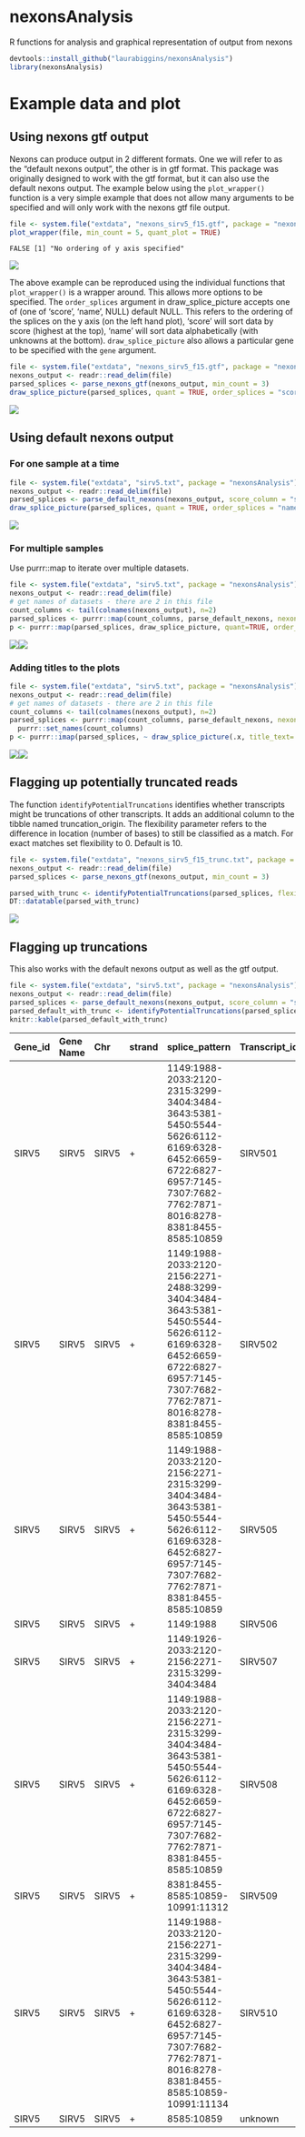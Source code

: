 # nexonsAnalysis

R functions for analysis and graphical representation of output from
nexons

``` r
devtools::install_github("laurabiggins/nexonsAnalysis")
library(nexonsAnalysis)
```

# Example data and plot

## Using nexons gtf output

Nexons can produce output in 2 different formats. One we will refer to
as the “default nexons output”, the other is in gtf format. This package
was originally designed to work with the gtf format, but it can also use
the default nexons output. The example below using the `plot_wrapper()`
function is a very simple example that does not allow many arguments to
be specified and will only work with the nexons gtf file output.

``` r
file <- system.file("extdata", "nexons_sirv5_f15.gtf", package = "nexonsAnalysis")
plot_wrapper(file, min_count = 5, quant_plot = TRUE)
```

    FALSE [1] "No ordering of y axis specified"

![](man/figures/README-unnamed-chunk-2-1.png)

The above example can be reproduced using the individual functions that
`plot_wrapper()` is a wrapper around. This allows more options to be
specified. The `order_splices` argument in draw_splice_picture accepts
one of (one of ‘score’, ‘name’, NULL) default NULL. This refers to the
ordering of the splices on the y axis (on the left hand plot), ‘score’
will sort data by score (highest at the top), ‘name’ will sort data
alphabetically (with unknowns at the bottom). `draw_splice_picture` also
allows a particular gene to be specified with the `gene` argument.

``` r
file <- system.file("extdata", "nexons_sirv5_f15.gtf", package = "nexonsAnalysis")
nexons_output <- readr::read_delim(file)
parsed_splices <- parse_nexons_gtf(nexons_output, min_count = 3)
draw_splice_picture(parsed_splices, quant = TRUE, order_splices = "score", gene="SIRV5")
```

![](man/figures/README-unnamed-chunk-3-1.png)

## Using default nexons output

### For one sample at a time

``` r
file <- system.file("extdata", "sirv5.txt", package = "nexonsAnalysis")
nexons_output <- readr::read_delim(file)
parsed_splices <- parse_default_nexons(nexons_output, score_column = "seqs_sirv5_minimap.sam")
draw_splice_picture(parsed_splices, quant = TRUE, order_splices = "name")
```

![](man/figures/README-unnamed-chunk-4-1.png)

### For multiple samples

Use purrr::map to iterate over multiple datasets.

``` r
file <- system.file("extdata", "sirv5.txt", package = "nexonsAnalysis")
nexons_output <- readr::read_delim(file)
# get names of datasets - there are 2 in this file
count_columns <- tail(colnames(nexons_output), n=2)
parsed_splices <- purrr::map(count_columns, parse_default_nexons, nexons_output=nexons_output)
p <- purrr::map(parsed_splices, draw_splice_picture, quant=TRUE, order_splices = "score")
```

![](man/figures/README-unnamed-chunk-5-1.png)![](man/figures/README-unnamed-chunk-5-2.png)

### Adding titles to the plots

``` r
file <- system.file("extdata", "sirv5.txt", package = "nexonsAnalysis")
nexons_output <- readr::read_delim(file)
# get names of datasets - there are 2 in this file
count_columns <- tail(colnames(nexons_output), n=2)
parsed_splices <- purrr::map(count_columns, parse_default_nexons, nexons_output=nexons_output) |>
  purrr::set_names(count_columns)
p <- purrr::imap(parsed_splices, ~ draw_splice_picture(.x, title_text=.y, quant=TRUE, order_splices = "score"))
```

![](man/figures/README-unnamed-chunk-6-1.png)![](man/figures/README-unnamed-chunk-6-2.png)

## Flagging up potentially truncated reads

The function `identifyPotentialTruncations` identifies whether
transcripts might be truncations of other transcripts. It adds an
additional column to the tibble named truncation_origin. The flexibility
parameter refers to the difference in location (number of bases) to
still be classified as a match. For exact matches set flexibility to 0.
Default is 10.

``` r
file <- system.file("extdata", "nexons_sirv5_f15_trunc.txt", package = "nexonsAnalysis")
nexons_output <- readr::read_delim(file)
parsed_splices <- parse_nexons_gtf(nexons_output, min_count = 3)

parsed_with_trunc <- identifyPotentialTruncations(parsed_splices, flexibility = 10)
DT::datatable(parsed_with_trunc)
```

![](man/figures/README-unnamed-chunk-7-1.png)

## Flagging up truncations

This also works with the default nexons output as well as the gtf
output.

``` r
file <- system.file("extdata", "sirv5.txt", package = "nexonsAnalysis")
nexons_output <- readr::read_delim(file)
parsed_splices <- parse_default_nexons(nexons_output, score_column = "seqs_sirv5_minimap.sam")
parsed_default_with_trunc <- identifyPotentialTruncations(parsed_splices, flexibility = 10)
knitr::kable(parsed_default_with_trunc)
```

| Gene_id | Gene Name | Chr   | strand | splice_pattern                                                                                                                                                               | Transcript_id | seqs_sirv5_12.sam | score | variant | truncation_origin |
|:--|:---|:--|:--|:----------------------------------------|:----|-----:|--:|--:|:-----|
| SIRV5   | SIRV5     | SIRV5 | \+     | 1149:1988-2033:2120-2315:3299-3404:3484-3643:5381-5450:5544-5626:6112-6169:6328-6452:6659-6722:6827-6957:7145-7307:7682-7762:7871-8016:8278-8381:8455-8585:10859             | SIRV501       |                 1 |     1 |       1 | none              |
| SIRV5   | SIRV5     | SIRV5 | \+     | 1149:1988-2033:2120-2156:2271-2488:3299-3404:3484-3643:5381-5450:5544-5626:6112-6169:6328-6452:6659-6722:6827-6957:7145-7307:7682-7762:7871-8016:8278-8381:8455-8585:10859   | SIRV502       |                 2 |     1 |       2 | none              |
| SIRV5   | SIRV5     | SIRV5 | \+     | 1149:1988-2033:2120-2156:2271-2315:3299-3404:3484-3643:5381-5450:5544-5626:6112-6169:6328-6452:6827-6957:7145-7307:7682-7762:7871-8381:8455-8585:10859                       | SIRV505       |                 0 |     1 |       3 | none              |
| SIRV5   | SIRV5     | SIRV5 | \+     | 1149:1988                                                                                                                                                                    | SIRV506       |                 0 |     2 |       4 | 1, 2, 3, 6, 8     |
| SIRV5   | SIRV5     | SIRV5 | \+     | 1149:1926-2033:2120-2156:2271-2315:3299-3404:3484                                                                                                                            | SIRV507       |                 0 |     1 |       5 | none              |
| SIRV5   | SIRV5     | SIRV5 | \+     | 1149:1988-2033:2120-2156:2271-2315:3299-3404:3484-3643:5381-5450:5544-5626:6112-6169:6328-6452:6659-6722:6827-6957:7145-7307:7682-7762:7871-8381:8455-8585:10859             | SIRV508       |                 0 |     1 |       6 | none              |
| SIRV5   | SIRV5     | SIRV5 | \+     | 8381:8455-8585:10859-10991:11312                                                                                                                                             | SIRV509       |                 0 |     1 |       7 | none              |
| SIRV5   | SIRV5     | SIRV5 | \+     | 1149:1988-2033:2120-2156:2271-2315:3299-3404:3484-3643:5381-5450:5544-5626:6112-6169:6328-6452:6827-6957:7145-7307:7682-7762:7871-8016:8278-8381:8455-8585:10859-10991:11134 | SIRV510       |                 0 |     1 |       8 | none              |
| SIRV5   | SIRV5     | SIRV5 | \+     | 8585:10859                                                                                                                                                                   | unknown       |                 0 |     1 |       9 | 1, 2, 3, 6, 7, 8  |
